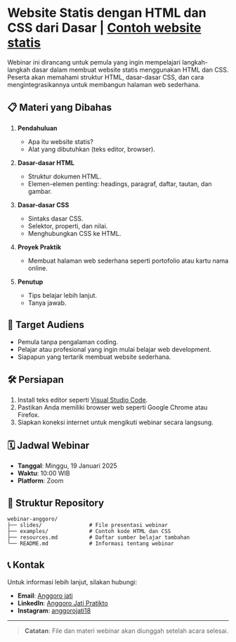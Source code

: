 # Website Statis dengan HTML dan CSS dari Dasar | [Contoh website statis]()

Webinar ini dirancang untuk pemula yang ingin mempelajari langkah-langkah dasar dalam membuat website statis menggunakan HTML dan CSS. Peserta akan memahami struktur HTML, dasar-dasar CSS, dan cara mengintegrasikannya untuk membangun halaman web sederhana.

## 📋 Materi yang Dibahas

1. **Pendahuluan**
   - Apa itu website statis?
   - Alat yang dibutuhkan (teks editor, browser).

2. **Dasar-dasar HTML**
   - Struktur dokumen HTML.
   - Elemen-elemen penting: headings, paragraf, daftar, tautan, dan gambar.

3. **Dasar-dasar CSS**
   - Sintaks dasar CSS.
   - Selektor, properti, dan nilai.
   - Menghubungkan CSS ke HTML.

4. **Proyek Praktik**
   - Membuat halaman web sederhana seperti portofolio atau kartu nama online.

5. **Penutup**
   - Tips belajar lebih lanjut.
   - Tanya jawab.

## 🎯 Target Audiens

- Pemula tanpa pengalaman coding.
- Pelajar atau profesional yang ingin mulai belajar web development.
- Siapapun yang tertarik membuat website sederhana.

## 🛠️ Persiapan

1. Install teks editor seperti [Visual Studio Code](https://code.visualstudio.com/).
2. Pastikan Anda memiliki browser web seperti Google Chrome atau Firefox.
3. Siapkan koneksi internet untuk mengikuti webinar secara langsung.

## 🗓️ Jadwal Webinar

- **Tanggal**: Minggu, 19 Januari 2025
- **Waktu**: 10:00 WIB
- **Platform**: Zoom

## 📂 Struktur Repository

```
webinar-anggoro/
├── slides/               # File presentasi webinar
├── examples/             # Contoh kode HTML dan CSS
├── resources.md          # Daftar sumber belajar tambahan
└── README.md             # Informasi tentang webinar
```

## 📞 Kontak

Untuk informasi lebih lanjut, silakan hubungi:
- **Email**: [Anggoro jati](mailto:anggorojatipratikto002@gmail.com)
- **LinkedIn**: [Anggoro Jati Pratikto](https://www.linkedin.com/in/anggoro-jati-pratikto-2285a232a/)
- **Instagram**: [anggorojati18](https://www.instagram.com/anggorojati18/)

---

> **Catatan**: File dan materi webinar akan diunggah setelah acara selesai.

